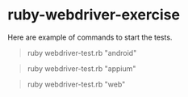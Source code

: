 # ruby-webdriver-exercise

Here are example of commands to start the tests.
> ruby webdriver-test.rb "android"
 
> ruby webdriver-test.rb "appium"

> ruby webdriver-test.rb "web"
